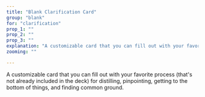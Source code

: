 ```yaml
---
title: "Blank Clarification Card"
group: "blank"
for: "clarification"
prop_1: ""
prop_2: ""
prop_3: ""
explanation: "A customizable card that you can fill out with your favorite process (that\'s not already included in the deck) for distilling, pinpointing, getting to the bottom of things, and finding common ground."
zooming: ""

---
```


A customizable card that you can fill out with your favorite process (that's not already included in the deck) for distilling, pinpointing, getting to the bottom of things, and finding common ground.
